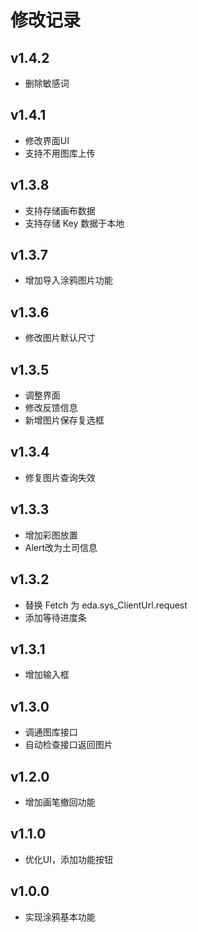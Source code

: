 # 修改记录

## v1.4.2

-   删除敏感词

## v1.4.1

-   修改界面UI
-   支持不用图库上传

## v1.3.8

-   支持存储画布数据
-   支持存储 Key 数据于本地

## v1.3.7

-   增加导入涂鸦图片功能

## v1.3.6

-   修改图片默认尺寸

## v1.3.5

-   调整界面
-   修改反馈信息
-   新增图片保存复选框

## v1.3.4

-   修复图片查询失效

## v1.3.3

-   增加彩图放置
-   Alert改为土司信息

## v1.3.2

-   替换 Fetch 为 eda.sys_ClientUrl.request
-   添加等待进度条

## v1.3.1

-   增加输入框

## v1.3.0

-   调通图库接口
-   自动检查接口返回图片

## v1.2.0

-   增加画笔撤回功能

## v1.1.0

-   优化UI，添加功能按钮

## v1.0.0

-   实现涂鸦基本功能
